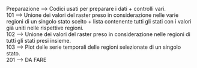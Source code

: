 Preparazione  --> Codici usati per preparare i dati + controlli vari.  
101  --> Unione dei valori del raster preso in considerazione nelle varie regioni di un singolo stato scelto + lista contenente tutti gli stati con i valori già uniti nelle rispettive regioni.  
102  --> Unione dei valori del raster preso in considerazione nelle regioni di tutti gli stati presi insieme.  
103  --> Plot delle serie temporali delle regioni selezionate di un singolo stato.  
201  --> DA FARE

